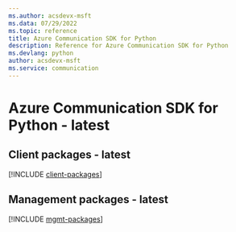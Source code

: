 ```yaml
---
ms.author: acsdevx-msft
ms.data: 07/29/2022
ms.topic: reference
title: Azure Communication SDK for Python
description: Reference for Azure Communication SDK for Python
ms.devlang: python
author: acsdevx-msft
ms.service: communication
---
```

# Azure Communication SDK for Python - latest

## Client packages - latest
[!INCLUDE [client-packages](communication-client-index.md)]
## Management packages - latest
[!INCLUDE [mgmt-packages](communication-mgmt-index.md)]